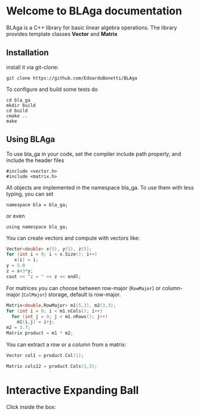 # Welcome to BLAga documentation

BLAga is a C++ library for basic linear algebra operations.
The library provides template classes **Vector** and **Matrix**

## Installation

install it via git-clone:

    git clone https://github.com/EdoardoBonetti/BLAga


To configure and build some tests do

    cd bla_ga
    mkdir build
    cd build
    cmake ..
    make
    

## Using BLAga

To use bla_ga in your code, set the compiler include path properly, and include the header files

    #include <vector.h>
    #include <matrix.h>

All objects are implemented in the namespace bla_ga. To use them with less typing, you can set

    namespace bla = bla_ga;

or even

    
    using namespace bla_ga;

    

You can create vectors and compute with vectors like:

                 
```cpp
Vector<double> x(5), y(5), z(5);
for (int i = 0; i < x.Size(); i++)
   x(i) = i;
y = 5.0
z = x+3*y;
cout << "z = " << z << endl;
```

For matrices you can choose between row-major (`RowMajor`) or column-major (`ColMajor`) storage,
default is row-major.

```cpp
Matrix<double,RowMajor> m1(5,3), m2(3,3);
for (int i = 0; i < m1.nCols(); i++)
  for (int j = 0; j < m1.nRows(); j++)
    m1(i,j) = i+j;
m2 = 3.7;
Matrix product = m1 * m2;
```

You can extract a row or a column from a matrix:

```cpp
Vector col1 = product.Col(1);
```


```cpp
Matrix cols12 = product.Cols(1,3);
```



# Interactive Expanding Ball

Click inside the box:

